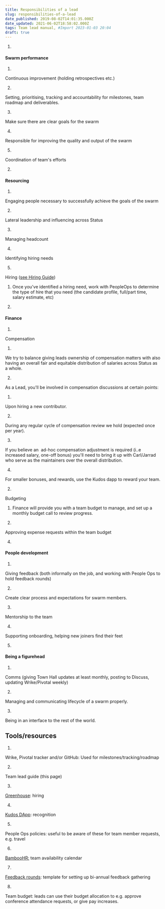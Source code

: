 ```yaml
---
title: Responsibilities of a lead
slug: responsibilities-of-a-lead
date_published: 2019-08-02T14:01:35.000Z
date_updated: 2021-06-02T18:58:02.000Z
tags: Team lead manual, #Import 2023-01-03 20:04
draft: true
---
```


1. 
#### Swarm performance

1. 
Continuous improvement (holding retrospectives etc.)

2. 
Setting, prioritising, tracking and accountability for milestones, team roadmap and deliverables.

3. 
Make sure there are clear goals for the swarm

4. 
Responsible for improving the quality and output of the swarm

5. 
Coordination of team's efforts

2. 
#### Resourcing

1. 
Engaging people necessary to successfully achieve the goals of the swarm

2. 
Lateral leadership and influencing across Status

3. 
Managing headcount

4. 
Identifying hiring needs

5. 
Hiring ([see Hiring Guide](https://docs.google.com/document/d/1FJJpuPleu6_EAdgf1_XOQFBAbBBewQmWWOl9oy96d_I/edit#))

1. Once you've identified a hiring need, work with PeopleOps to determine the type of hire that you need (the candidate profile, full/part time, salary estimate, etc)

3. 
#### Finance

1. 
Compensation

1. 
We try to balance giving leads ownership of compensation matters with also having an overall fair and equitable distribution of salaries across Status as a whole.

2. 
As a Lead, you'll be involved in compensation discussions at certain points:

1. 
Upon hiring a new contributor.

2. 
During any regular cycle of compensation review we hold (expected once per year).

3. 
If you believe an  ad-hoc compensation adjustment is required (i..e increased salary, one-off bonus) you'll need to bring it up with Carl/Jarrad who serve as the maintainers over the overall distribution.

4. 
For smaller bonuses, and rewards, use the Kudos dapp to reward your team.

2. 
Budgeting

1. Finance will provide you with a team budget to manage, and set up a monthly budget call to review progress.

3. 
Approving expense requests within the team budget

4. 
#### People development

1. 
Giving feedback (both informally on the job, and working with People Ops to hold feedback rounds)

2. 
Create clear process and expectations for swarm members.

3. 
Mentorship to the team

4. 
Supporting onboarding, helping new joiners find their feet

5. 
#### Being a figurehead

1. 
Comms (giving Town Hall updates at least monthly, posting to Discuss, updating Wrike/Pivotal weekly)

2. 
Managing and communicating lifecycle of a swarm properly.

3. 
Being in an interface to the rest of the world.

## Tools/resources

1. 
Wrike, Pivotal tracker and/or GitHub: Used for milestones/tracking/roadmap

2. 
Team lead guide (this page)

3. 
[Greenhouse](https://app.greenhouse.io/dashboard): hiring

4. 
[Kudos DApp](http://kudos.statusnet.eth): recognition

5. 
People Ops policies: useful to be aware of these for team member requests, e.g. travel

6. 
[BambooHR:](https://statusim.bamboohr.com/login.php) team availability calendar

7. 
[Feedback rounds](__GHOST_URL__/what-is-feedback/): template for setting up bi-annual feedback gathering

8. 
Team budget: leads can use their budget allocation to e.g. approve conference attendance requests, or give pay increases.
